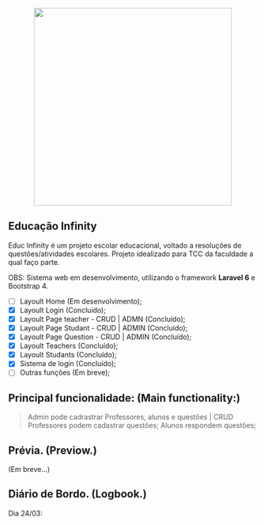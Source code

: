 <p align="center"><a href="https://laravel.com" target="_blank"><img src="https://raw.githubusercontent.com/laravel/art/master/logo-lockup/5%20SVG/2%20CMYK/1%20Full%20Color/laravel-logolockup-cmyk-red.svg" width="400"></a></p>

## Educação Infinity
Educ Infinity é um projeto escolar educacional, voltado a resoluções de questões/atividades escolares.
Projeto idealizado para TCC da faculdade a qual faço parte.

OBS: Sistema web em desenvolvimento, utilizando o framework **Laravel 6** e Bootstrap 4. 


- [ ] Layoult Home (Em desenvolvimento);
- [x] Layoult Login (Concluído);
- [x] Layoult Page teacher - CRUD | ADMN (Concluído);
- [x] Layoult Page Studant - CRUD | ADMIN (Concluído);
- [x] Layoult Page Question - CRUD | ADMIN (Concluído);
- [x] Layoult Teachers (Concluído);
- [x] Layoult Studants (Concluído);
- [x] Sistema de login (Concluído);
- [ ] Outras funções (Em breve);

## Principal funcionalidade: (Main functionality:)

> Admin pode cadrastrar Professores, alunos e questões | CRUD
> Professores podem cadastrar questões;
> Alunos respondem questões;

## Prévia. (Previow.)

(Em breve...)

## Diário de Bordo. (Logbook.)

Dia 24/03:

